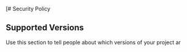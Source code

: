 [# Security Policy

## Supported Versions

Use this section to tell people about which versions of your project ar